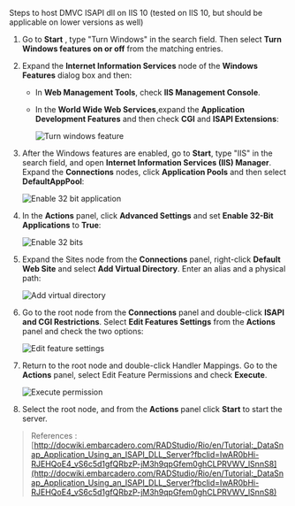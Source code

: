 Steps to host DMVC ISAPI dll on IIS 10 (tested on IIS 10, but should be applicable on lower versions as well)

1. Go to **Start** , type "Turn Windows" in the search field. Then select **Turn Windows features on or off** from the matching entries.
2. Expand the **Internet Information Services** node of the **Windows Features** dialog box and then:
   - In  **Web Management Tools**, check  **IIS Management Console**.
   - In the **World Wide Web Services**,expand the  **Application Development Features**  and then check  **CGI**  and  **ISAPI Extensions**:

      ![Turn windows feature](http://docwiki.embarcadero.com/images/RADStudio/Rio/e/6/62/WindowsFeatures.png)
3. After the Windows features are enabled, go to **Start**, type "IIS" in the search field, and open **Internet Information Services (IIS) Manager**. Expand the **Connections** nodes, click **Application Pools** and then select **DefaultAppPool**:

   ![Enable 32 bit application](http://docwiki.embarcadero.com/images/RADStudio/Rio/e/6/68/Enable32bit.png)
4. In the **Actions** panel, click **Advanced Settings** and set **Enable 32-Bit Applications** to **True**:

   ![Enable 32 bits](http://docwiki.embarcadero.com/images/RADStudio/Rio/e/9/96/AppPoolSett.png)
 
5. Expand the Sites node from the **Connections** panel, right-click **Default Web Site** and select **Add Virtual Directory**. Enter an alias and a physical path:
    
    ![Add virtual directory](http://docwiki.embarcadero.com/images/RADStudio/Rio/e/f/fc/AddVirtualDir.png)
    
6. Go to the root node from the **Connections** panel and double-click **ISAPI and CGI Restrictions**. Select **Edit Features Settings** from the **Actions** panel and check the two options:
    
    ![Edit feature settings](http://docwiki.embarcadero.com/images/RADStudio/Rio/e/f/f2/ISAPI&CGI.png)
    
7. Return to the root node and double-click Handler Mappings. Go to the **Actions** panel, select Edit Feature Permissions and check **Execute**.

    ![Execute  permission](http://docwiki.embarcadero.com/images/RADStudio/Rio/e/f/f8/EditFeaturesPerm.png)
 
8. Select the root node, and from the **Actions** panel click **Start** to start the server.

> References :
> [http://docwiki.embarcadero.com/RADStudio/Rio/en/Tutorial:_DataSnap_Application_Using_an_ISAPI_DLL_Server?fbclid=IwAR0bHi-RJEHQoE4_vS6c5d1gfQRbzP-jM3h9qpGfem0ghCLPRVWV_lSnnS8](http://docwiki.embarcadero.com/RADStudio/Rio/en/Tutorial:_DataSnap_Application_Using_an_ISAPI_DLL_Server?fbclid=IwAR0bHi-RJEHQoE4_vS6c5d1gfQRbzP-jM3h9qpGfem0ghCLPRVWV_lSnnS8) 
